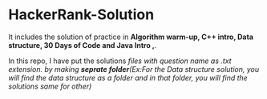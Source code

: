 # HackerRank-Solution
 It includes the solution of practice in <b> Algorithm warm-up, C++ intro, Data structure, 30 Days of Code and Java Intro ,</b>.<br>
 
 In this repo, I have put the solutions <i>files with question name as .txt extension. by making <b>seprate folder</b>(Ex:For the Data structure solution, you will find the data structure as a folder and in that folder, you will find the solutions same for other)</i>
